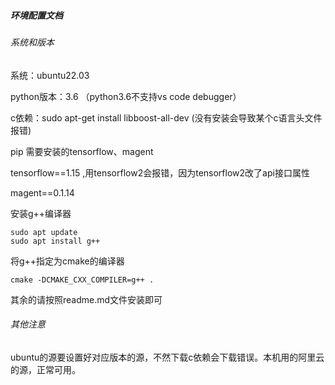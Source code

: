 ##### 环境配置文档

###### 系统和版本

系统：ubuntu22.03

python版本：3.6 （python3.6不支持vs code debugger）

c依赖：sudo apt-get install libboost-all-dev (没有安装会导致某个c语言头文件报错)

pip 需要安装的tensorflow、magent

tensorflow==1.15 ,用tensorflow2会报错，因为tensorflow2改了api接口属性

magent==0.1.14 

安装g++编译器

```shell
sudo apt update
sudo apt install g++

```

将g++指定为cmake的编译器

```shell
cmake -DCMAKE_CXX_COMPILER=g++ .
```



其余的请按照readme.md文件安装即可

###### 其他注意

ubuntu的源要设置好对应版本的源，不然下载c依赖会下载错误。本机用的阿里云的源，正常可用。

